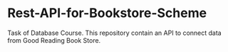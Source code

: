 # Rest-API-for-Bookstore-Scheme
 Task of Database Course. This repository contain an API to connect data from Good Reading Book Store. 
